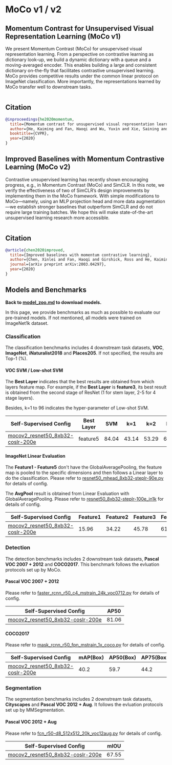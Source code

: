 # MoCo v1 / v2

## Momentum Contrast for Unsupervised Visual Representation Learning (MoCo v1)

<!-- [ABSTRACT] -->

We present Momentum Contrast (MoCo) for unsupervised visual representation learning. From a perspective on contrastive learning as dictionary look-up, we build a dynamic dictionary with a queue and a moving-averaged encoder. This enables building a large and consistent dictionary on-the-fly that facilitates contrastive unsupervised learning. MoCo provides competitive results under the common linear protocol on ImageNet classification. More importantly, the representations learned by MoCo transfer well to downstream tasks.

<!-- [IMAGE] -->
<div align="center">
<img  />
</div>

## Citation

<!-- [ALGORITHM] -->

```bibtex
@inproceedings{he2020momentum,
  title={Momentum contrast for unsupervised visual representation learning},
  author={He, Kaiming and Fan, Haoqi and Wu, Yuxin and Xie, Saining and Girshick, Ross},
  booktitle={CVPR},
  year={2020}
}
```

## Improved Baselines with Momentum Contrastive Learning (MoCo v2)

<!-- [ABSTRACT] -->

Contrastive unsupervised learning has recently shown encouraging progress, e.g., in Momentum Contrast (MoCo) and SimCLR. In this note, we verify the effectiveness of two of SimCLR’s design improvements by implementing them in the MoCo framework. With simple modifications to MoCo—namely, using an MLP projection head and more data augmentation—we establish stronger baselines that outperform SimCLR and do not require large training batches. We hope this will make state-of-the-art unsupervised learning research more accessible.

<!-- [IMAGE] -->
<div align="center">
<img  />
</div>

## Citation

<!-- [ALGORITHM] -->

```bibtex
@article{chen2020improved,
  title={Improved baselines with momentum contrastive learning},
  author={Chen, Xinlei and Fan, Haoqi and Girshick, Ross and He, Kaiming},
  journal={arXiv preprint arXiv:2003.04297},
  year={2020}
}
```

## Models and Benchmarks

**Back to [model_zoo.md](../../../docs/model_zoo.md) to download models.**

In this page, we provide benchmarks as much as possible to evaluate our pre-trained models. If not mentioned, all models were trained on ImageNet1k dataset.

### Classification

The classification benchmarks includes 4 downstream task datasets, **VOC**, **ImageNet**,  **iNaturalist2018** and **Places205**. If not specified, the results are  Top-1 (%).

#### VOC SVM / Low-shot SVM

The **Best Layer** indicates that the best results are obtained from which layers feature map. For example, if the **Best Layer** is **feature3**, its best result is obtained from the second stage of ResNet (1 for stem layer, 2-5 for 4 stage layers).

Besides, k=1 to 96 indicates the hyper-parameter of Low-shot SVM.

| Self-Supervised Config                                                       | Best Layer | SVM   | k=1   | k=2   | k=4   | k=8   | k=16  | k=32  | k=64  | k=96  |
| ---------------------------------------------------------------------------- | ---------- | ----- | ----- | ----- | ----- | ----- | ----- | ----- | ----- | ----- |
| [mocov2_resnet50_8xb32-coslr-200e](mocov2_resnet50_8xb32-coslr-200e_in1k.py) | feature5   | 84.04 | 43.14 | 53.29 | 65.34 | 71.03 | 75.42 | 78.48 | 80.88 | 82.23 |

#### ImageNet Linear Evaluation

The **Feature1 - Feature5** don't have the GlobalAveragePooling, the feature map is pooled to the specific dimensions and then follows a Linear layer to do the classification. Please refer to [resnet50_mhead_8xb32-steplr-90e.py](../../benchmarks/classification/imagenet/resnet50_mhead_8xb32-steplr-90e_in1k.py) for details of config.

The **AvgPool** result is obtained from Linear Evaluation with GlobalAveragePooling. Please refer to [resnet50_8xb32-steplr-100e_in1k](../../benchmarks/classification/imagenet/resnet50_8xb32-steplr-100e_in1k.py) for details of config.

| Self-Supervised Config                                                       | Feature1 | Feature2 | Feature3 | Feature4 | Feature5 | AvgPool |
| ---------------------------------------------------------------------------- | -------- | -------- | -------- | -------- | -------- | ------- |
| [mocov2_resnet50_8xb32-coslr-200e](mocov2_resnet50_8xb32-coslr-200e_in1k.py) | 15.96    | 34.22    | 45.78    | 61.11    | 66.24    | 67.56   |

### Detection

The detection benchmarks includes 2 downstream task datasets, **Pascal VOC 2007 + 2012** and **COCO2017**. This benchmark follows the evluation protocols set up by MoCo.

#### Pascal VOC 2007 + 2012

Please refer to [faster_rcnn_r50_c4_mstrain_24k_voc0712.py](../../benchmarks/mmdetection/voc0712/faster_rcnn_r50_c4_mstrain_24k_voc0712.py) for details of config.

| Self-Supervised Config                                                       | AP50  |
| ---------------------------------------------------------------------------- | ----- |
| [mocov2_resnet50_8xb32-coslr-200e](mocov2_resnet50_8xb32-coslr-200e_in1k.py) | 81.06 |

#### COCO2017

Please refer to [mask_rcnn_r50_fpn_mstrain_1x_coco.py](../../benchmarks/mmdetection/coco/mask_rcnn_r50_fpn_mstrain_1x_coco.py) for details of config.

| Self-Supervised Config                                                       | mAP(Box) | AP50(Box) | AP75(Box) | mAP(Mask) | AP50(Mask) | AP75(Mask) |
| ---------------------------------------------------------------------------- | -------- | --------- | --------- | --------- | ---------- | ---------- |
| [mocov2_resnet50_8xb32-coslr-200e](mocov2_resnet50_8xb32-coslr-200e_in1k.py) | 40.2     | 59.7      | 44.2      | 36.1      | 56.7       | 38.8       |

### Segmentation

The segmentation benchmarks includes 2 downstream task datasets, **Cityscapes** and **Pascal VOC 2012 + Aug**. It follows the evluation protocols set up by MMSegmentation.

#### Pascal VOC 2012 + Aug

Please refer to [fcn_r50-d8_512x512_20k_voc12aug.py](../../benchmarks/mmsegmentation/voc12aug/fcn_r50-d8_512x512_20k_voc12aug.py) for details of config.

| Self-Supervised Config                                                       | mIOU  |
| ---------------------------------------------------------------------------- | ----- |
| [mocov2_resnet50_8xb32-coslr-200e](mocov2_resnet50_8xb32-coslr-200e_in1k.py) | 67.55 |
